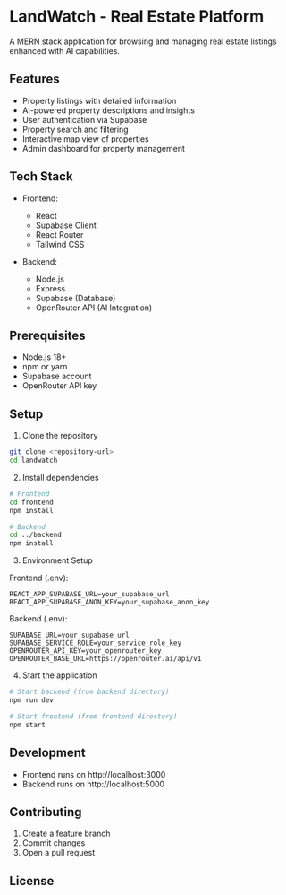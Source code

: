 # LandWatch - Real Estate Platform

A MERN stack application for browsing and managing real estate listings enhanced with AI capabilities.

## Features

- Property listings with detailed information
- AI-powered property descriptions and insights
- User authentication via Supabase
- Property search and filtering
- Interactive map view of properties
- Admin dashboard for property management

## Tech Stack

- Frontend:
  - React
  - Supabase Client
  - React Router
  - Tailwind CSS
  
- Backend:
  - Node.js
  - Express
  - Supabase (Database)
  - OpenRouter API (AI Integration)

## Prerequisites

- Node.js 18+
- npm or yarn
- Supabase account
- OpenRouter API key

## Setup

1. Clone the repository
```bash
git clone <repository-url>
cd landwatch
```

2. Install dependencies
```bash
# Frontend
cd frontend
npm install

# Backend
cd ../backend
npm install
```

3. Environment Setup

Frontend (.env):
```
REACT_APP_SUPABASE_URL=your_supabase_url
REACT_APP_SUPABASE_ANON_KEY=your_supabase_anon_key
```

Backend (.env):
```
SUPABASE_URL=your_supabase_url
SUPABASE_SERVICE_ROLE=your_service_role_key
OPENROUTER_API_KEY=your_openrouter_key
OPENROUTER_BASE_URL=https://openrouter.ai/api/v1
```

4. Start the application

```bash
# Start backend (from backend directory)
npm run dev

# Start frontend (from frontend directory)
npm start
```

## Development

- Frontend runs on http://localhost:3000
- Backend runs on http://localhost:5000

## Contributing

1. Create a feature branch
2. Commit changes
3. Open a pull request

## License
